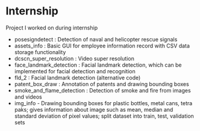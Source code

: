 # Internship
Project I worked on during internship

- posesigndetect : Detection of naval and helicopter rescue signals
- assets_info : Basic GUI for employee information record with CSV data storage functionality
- dcscn_super_resolution : Video super resolution
- face_landmark_detection : Facial landmark detection, which can be implemented for facial detection and recognition
- fld_2 : Facial landmark detection (alternative code)
- patent_box_draw : Annotation of patents and drawing bounding boxes
- smoke_and_flame_detection : Detection of smoke and fire from images and videos
- img_info - Drawing bounding boxes for plastic bottles, metal cans, tetra paks; gives information about image such as mean, median and standard deviation of pixel values; split dataset into train, test, validation sets
